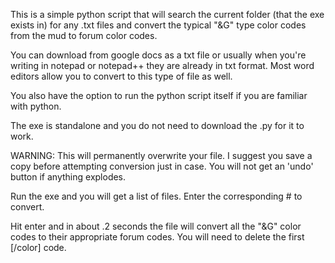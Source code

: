 This is a simple python script that will search the current folder (that the exe exists in) for any .txt files and convert the typical "&G" type color codes from the mud to forum color codes. 

You can download from google docs as a txt file or usually when you're writing in notepad or notepad++ they are already in txt format. Most word editors allow you to convert to this type of file as well.

You also have the option to run the python script itself if you are familiar with python.

The exe is standalone and you do not need to download the .py for it to work.

WARNING: This will permanently overwrite your file. I suggest you save a copy before attempting conversion just in case. You will not get an 'undo' button if anything explodes.

Run the exe and you will get a list of files. Enter the corresponding # to convert.

Hit enter and in about .2 seconds the file will convert all the "&G" color codes to their appropriate forum codes. You will need to delete the first [/color] code. 